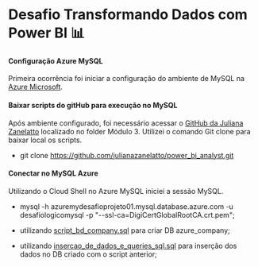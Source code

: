 # Desafio Transformando Dados com Power BI 📊

#### Configuração Azure MySQL
Primeira ocorrência foi iniciar a configuração do ambiente de MySQL na [Azure Microsoft](https://azure.microsoft.com/pt-br/free/search/?ef_id=_k_Cj0KCQjw4bipBhCyARIsAFsieCx6v8smNVMnqGW87eScxcK-g6l2zrTOdBStZnXg1a4vCEkf802gde8aAsS-EALw_wcB_k_&OCID=AIDcmmzmnb0182_SEM__k_Cj0KCQjw4bipBhCyARIsAFsieCx6v8smNVMnqGW87eScxcK-g6l2zrTOdBStZnXg1a4vCEkf802gde8aAsS-EALw_wcB_k_&gclid=Cj0KCQjw4bipBhCyARIsAFsieCx6v8smNVMnqGW87eScxcK-g6l2zrTOdBStZnXg1a4vCEkf802gde8aAsS-EALw_wcB).

#### Baixar scripts do gitHub para execução no MySQL
  Após ambiente configurado, foi necessário acessar o [GitHub da Juliana Zanelatto](https://github.com/julianazanelatto/power_bi_analyst.git) localizado no folder      Módulo 3. Utilizei o comando Git clone para baixar local os scripts.
  - git clone https://github.com/julianazanelatto/power_bi_analyst.git

#### Conectar no MySQL Azure
  Utilizando o Cloud Shell no Azure MySQL iniciei a sessão MySQL.
  - mysql -h azuremydesafioprojeto01.mysql.database.azure.com -u desafiologicomysql -p "--ssl-ca=DigiCertGlobalRootCA.crt.pem";
  
  - utilizando [script_bd_company.sql]() para criar DB azure_company;
  - utilizando [insercao_de_dados_e_queries_sql.sql]() para inserção dos dados no DB criado com o script anterior;

